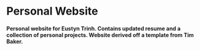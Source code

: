 # Personal Website

#### Personal website for Eustyn Trinh. Contains updated resume and a collection of personal projects. Website derived off a template from Tim Baker.
